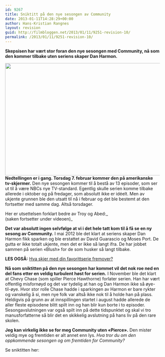 ```yaml
---
id: 9267
title: Sniktitt på den nye sesongen av Community
date: 2013-01-11T14:28:29+00:00
author: Hans-Kristian Rangnes
layout: revision
guid: http://filmbloggen.net/2013/01/11/9251-revision-10/
permalink: /2013/01/11/9251-revision-10/
---
```

**Skepsisen har vært stor foran den nye sesongen med Community, nå som den kommer tilbake uten seriens skaper Dan Harmon.** <!--more-->

  
<a href="http://filmbloggen.net/2013/01/11/sniktitt-pa-den-nye-sesongen-av-community/community-season-4-premiere-2012-550x366/" rel="attachment wp-att-9253"><img class="alignnone size-full wp-image-9253" src="http://filmbloggen.net/wp-content/uploads//2013/01/Community-Season-4-Premiere-2012-550x366.jpg" alt="" width="550" height="366" /></a>  
**Nedtellingen er i gang. Torsdag 7. februar kommer den på amerikanske tv-skjermer.** Den nye sesongen kommer til å bestå av 13 episoder, som ser ut til å være NBCs nye TV-standard. Egentlig skulle serien komme tilbake allerede i oktober og på fredager, som absolutt ikke er idéelt. Men av ukjente grunnen ble den utsatt til nå i februar og det ble bestemt at den fortsetter med samme dag. Altså torsdager.

Her er utsettelsen forklart bedre av Troy og Abed:_  
(saken fortsetter under videoen)_

<div class="video-shortcode">
</div>

**Det var absolutt ingen selvfølge at vi i det hele tatt kom til å få se en ny sesong av Community.** I mai 2012 ble det klart at seriens skaper Dan Harmon fikk sparken og ble erstattet av David Guarascio og Moses Port. De gutta er ikke totalt ukjente, men det er ikke så langt ifra. De har jobbet sammen på serien &laquo;Blush&raquo; for de som husker så langt tilbake.

**LES OGSÅ:** [Hva skjer med din favorittserie fremover?](http://filmbloggen.net/2012/05/20/hva-skjer-med-din-favorittserie-fremover/)

**Nå som sniktitten på den nye sesongen har kommet vil det nok roe ned en del fans etter en veldig turbulent høst for serien.** I November ble det klart at Chevy Chase (som spiller Pierce Hawthorne) forlater serien. Han har vært offentlig misfornøyd og det var tydelig at han og Dan Harmon ikke så øye-til-øye. Hvor stor rolle Chase hadde i sparkingen av Harmon er bare rykter og vanskelig å si, men nye folk var altså ikke nok til å holde han på plass. Heldigvis på grunn av at innspillingen startet i august hadde allerede de aller fleste episodene blitt spilt inn og han blir kun borte i to episoder. Sesongavslutningen var også spilt inn på dette tidspunktet og skal vi tro manusforfatterne så blir det en skikkelig avslutning på hans liv på den rare skolen.

**Jeg kan virkelig ikke se for meg Community uten &laquo;Pierce&raquo;.** Den mister veldig mye og fremtiden er alt annet enn lys. _Hva tror du om den oppkommende sesongen og om fremtiden for Community?_

Se sniktitten her:

<div class="video-shortcode">
</div>